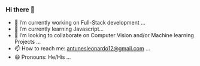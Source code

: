 ### Hi there 👋

- 🔭 I’m currently working on Full-Stack development ...
- 🌱 I’m currently learning Javascript...
- 👯 I’m looking to collaborate on Computer Vision and/or Machine learning Projects ...
- 📫 How to reach me: antunesleonardo12@gmail.com ...
- 😄 Pronouns: He/His ...



